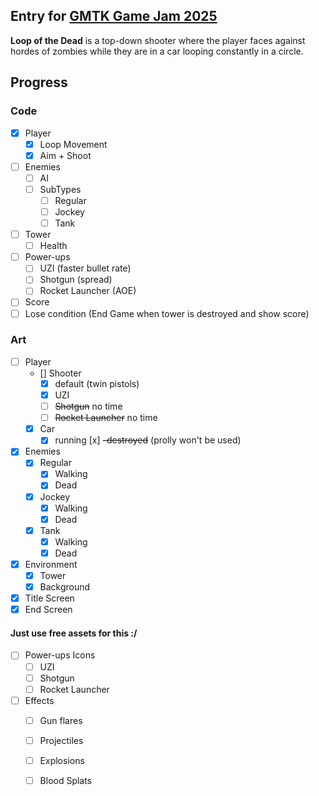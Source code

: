 ## Entry for [GMTK Game Jam 2025](itch.io/jam/gmtk-2025)

**Loop of the Dead** is a top-down shooter where the player 
faces against hordes of zombies while they are in a car looping constantly in a circle.

## Progress

### Code
- [x] Player
    - [x] Loop Movement
    - [x] Aim + Shoot
- [ ] Enemies
    - [ ] AI
    - [ ] SubTypes
       - [ ] Regular
       - [ ] Jockey
       - [ ] Tank
- [ ] Tower 
    - [ ] Health
- [ ] Power-ups
    - [ ] UZI (faster bullet rate)
    - [ ] Shotgun (spread)
    - [ ] Rocket Launcher (AOE)
- [ ] Score
- [ ] Lose condition (End Game when tower is destroyed and show score)

### Art
- [ ] Player
    - [] Shooter 
        - [x] default (twin pistols)
        - [x] UZI
        - [ ] ~~Shotgun~~ no time
        - [ ] ~~Rocket Launcher~~ no time
    - [x] Car
        - [x] running
         [x] ~~-destroyed~~ (prolly won't be used)
- [x] Enemies 
    - [x] Regular
        - [x] Walking
        - [x] Dead
    - [x] Jockey
        - [x] Walking
        - [x] Dead
    - [x] Tank
        - [x] Walking
        - [x] Dead
- [x] Environment
    - [x] Tower
    - [x] Background
- [x] Title Screen
- [x] End Screen

#### Just use free assets for this :/
- [ ] Power-ups Icons
    - [ ] UZI
    - [ ] Shotgun
    - [ ] Rocket Launcher
- [ ] Effects
    - [ ] Gun flares
    - [ ] Projectiles
    - [ ] Explosions
    - [ ] Blood Splats


